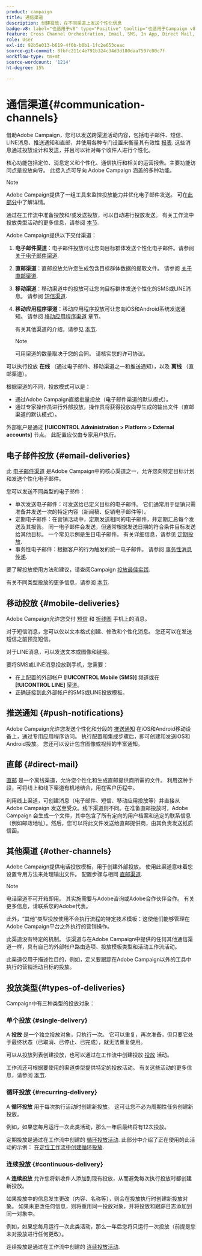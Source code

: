 ```yaml
---
product: campaign
title: 通信渠道
description: 创建投放，在不同渠道上发送个性化信息
badge-v8: label="也适用于v8" type="Positive" tooltip="也适用于Campaign v8"
feature: Cross Channel Orchestration, Email, SMS, In App, Direct Mail, Push
role: User
exl-id: 92b5e013-b619-4f0b-b0b1-1fc2e653ceac
source-git-commit: 8fbfc211c4e791b324c34d3d180daa7597c00c7f
workflow-type: tm+mt
source-wordcount: '1214'
ht-degree: 15%

---
```


# 通信渠道{#communication-channels}

借助Adobe Campaign，您可以发送跨渠道活动内容，包括电子邮件、短信、LINE消息、推送通知和直邮，并使用各种专门设置来衡量其有效性 [报表](../../reporting/using/delivery-reports.md). 这些消息通过投放设计和发送，并且可以针对每个收件人进行个性化。

核心功能包括定位、消息定义和个性化、通信执行和相关的运营报告。主要功能访问点是投放向导。 此接入点可导向 Adobe Campaign 涵盖的多种功能。

>[!NOTE]
>
>Adobe Campaign提供了一组工具来监控投放能力并优化电子邮件发送。 可在[此部分](about-deliverability.md)中了解详情。

通过在工作流中准备投放和/或发送投放，可以自动进行投放发送。 有关工作流中投放类型活动的更多信息，请参阅 [本节](../../workflow/using/about-action-activities.md).

Adobe Campaign提供以下交付渠道：

1. **电子邮件渠道**：电子邮件投放可让您向目标群体发送个性化电子邮件。请参阅 [关于电子邮件渠道](about-email-channel.md).
1. **直邮渠道**：直邮投放允许您生成包含目标群体数据的提取文件。 请参阅 [关于直邮渠道](about-direct-mail-channel.md).
1. **移动渠道**：移动渠道中的投放可让您向目标群体发送个性化的SMS或LINE消息。 请参阅 [短信渠道](sms-channel.md).
1. **移动应用程序渠道**：移动应用程序投放可让您向iOS和Android系统发送通知。 请参阅 [移动应用程序渠道](about-mobile-app-channel.md) 章节。

   有关其他渠道的介绍，请参见 [本节](#other-channels).

   >[!NOTE]
   >
   >可用渠道的数量取决于您的合同。 请核实您的许可协议。

可以执行投放 **在线** （通过电子邮件、移动渠道之一和推送通知），以及 **离线** （直邮渠道）。

根据渠道的不同，投放模式可以是：

* 通过Adobe Campaign直接批量投放（电子邮件渠道的默认模式）。
* 通过专家操作员进行外部投放，操作员将获得投放向导生成的输出文件（直邮渠道的默认模式）。

外部帐户是通过 **[!UICONTROL Administration > Platform > External accounts]** 节点。 此配置应仅由专家用户执行。

## 电子邮件投放 {#email-deliveries}

此 [电子邮件渠道](about-email-channel.md) 是Adobe Campaign中的核心渠道之一，允许您向特定目标计划和发送个性化电子邮件。

您可以发送不同类型的电子邮件：

* 单次发送电子邮件：可发送给已定义目标的电子邮件。 它们通常用于促销只需准备并发送一次的特定内容（新闻稿、促销电子邮件等）。
* 定期电子邮件：在营销活动中，定期发送相同的电子邮件，并定期汇总每个发送及其报告。 同一电子邮件会发送，但通常根据发送日期的符合条件目标发送给其他目标。 一个常见示例是生日电子邮件。 有关详细信息，请参见 [定期投放](../../workflow/using/recurring-delivery.md).
* 事务性电子邮件：根据客户的行为触发的统一电子邮件。 请参阅 [事务性消息传递](../../message-center/using/about-transactional-messaging.md).

要了解投放使用方法和建议，请查阅Campaign [投放最佳实践](delivery-best-practices.md).

有关不同类型投放的更多信息，请参阅 [本节](#types-of-deliveries).

## 移动投放 {#mobile-deliveries}

Adobe Campaign允许您交付 [短信](sms-channel.md) 和 [折线图](line-channel.md) 手机上的消息。

对于短信消息，您可以仅以文本格式创建、修改和个性化消息。 您还可以在发送短信之前预览短信。

对于LINE消息，可以发送文本或图像和链接。

要将SMS或LINE消息投放到手机，您需要：

* 在上配置的外部帐户 **[!UICONTROL Mobile (SMS)]** 频道或在 **[!UICONTROL LINE]** 渠道。
* 正确链接到此外部帐户的SMS或LINE投放模板。

## 推送通知 {#push-notifications}

Adobe Campaign允许您发送个性化和分段的 [推送通知](about-mobile-app-channel.md) 在iOS和Android移动设备上，通过专用应用程序访问。 执行配置和集成步骤后，即可创建和发送iOS和Android投放。 您还可以设计包含图像或视频的丰富通知。

## 直邮 {#direct-mail}

[直邮](about-direct-mail-channel.md) 是一个离线渠道，允许您个性化和生成直邮提供商所需的文件。 利用这种手段，可将线上和线下渠道有机地结合，用在客户历程中。

利用线上渠道，可创建消息（电子邮件、短信、移动应用投放等）并直接从 Adobe Campaign 发送至受众。线下渠道则不同。在准备直邮投放时，Adobe Campaign 会生成一个文件，其中包含了所有定向的用户档案和选定的联系信息（例如邮政地址）。然后，您可以将此文件发送给直邮提供商，由其负责发送纸质信函。

## 其他渠道 {#other-channels}

Adobe Campaign提供电话投放模板，用于创建外部投放。 使用此渠道意味着您设置专用方法来处理输出文件。 配置步骤与相同 [直邮渠道](about-direct-mail-channel.md).

>[!NOTE]
>
>电话渠道不可开箱即用。 其实施需要与Adobe咨询或Adobe合作伙伴合作。 有关更多信息，请联系您的Adobe代表。

此外，“其他”类型投放使用不会执行流程的特定技术模板：这使他们能够管理在Adobe Campaign平台之外执行的营销操作。

此渠道没有特定的机制。 该渠道与在Adobe Campaign中提供的任何其他通信渠道一样，具有自己的外部帐户路由选项、投放模板类型和活动工作流活动。

此渠道仅用于描述性目的，例如，定义要跟踪在Adobe Campaign以外的工具中执行的营销活动目标的投放。

## 投放类型{#types-of-deliveries}

Campaign中有三种类型的投放对象：

### 单个投放 {#single-delivery}

A **投放** 是一个独立投放对象，只执行一次。 它可以重复，再次准备，但只要它处于最终状态（已取消、已停止、已完成），就无法重复使用。

可以从投放列表创建投放，也可以通过在工作流中创建投放 [投放](../../workflow/using/delivery.md) 活动。

工作流还可根据要使用的渠道类型提供特定的投放活动。 有关这些活动的更多信息，请参阅 [本节](../../workflow/using/cross-channel-deliveries.md).

### 循环投放 {#recurring-delivery}

A **循环投放** 用于每次执行活动时创建新投放。 这可让您不必为周期性任务创建新投放。

例如，如果您每月运行一次此类活动，那么一年后最终将有12次投放。

定期投放是通过在工作流中创建的 [循环投放活动](../../workflow/using/recurring-delivery.md). 此部分中介绍了正在使用的此活动的示例： [在定位工作流中创建循环投放](../../workflow/using/sending-a-birthday-email.md#creating-a-recurring-delivery-in-a-targeting-workflow).

### 连续投放 {#continuous-delivery}

A **连续投放** 允许您将新收件人添加到现有投放，从而避免每次执行投放时都创建新投放。

如果投放中的信息发生更改（内容、名称等），则会在投放执行时创建新投放对象。 如果未更改任何信息，则将重用同一投放对象，并将投放和跟踪日志添加到同一对象中。

例如，如果您每月运行一次此类活动，那么一年后您将只运行一次投放（前提是您未对投放进行任何更改）。

连续投放是通过在工作流中创建的 [连续投放活动](../../workflow/using/continuous-delivery.md).
